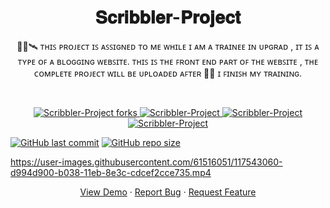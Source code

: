 <h1 align="center">𝐒𝐜𝐫𝐢𝐛𝐛𝐥𝐞𝐫-𝐏𝐫𝐨𝐣𝐞𝐜𝐭</h1>
<p align="center">👨‍🎓🛰️  ᴛʜɪꜱ ᴘʀᴏᴊᴇᴄᴛ ɪꜱ ᴀꜱꜱɪɢɴᴇᴅ ᴛᴏ ᴍᴇ ᴡʜɪʟᴇ ɪ ᴀᴍ ᴀ ᴛʀᴀɪɴᴇᴇ ɪɴ ᴜᴘɢʀᴀᴅ , ɪᴛ ɪꜱ ᴀ ᴛʏᴘᴇ ᴏꜰ ᴀ ʙʟᴏɢɢɪɴɢ ᴡᴇʙꜱɪᴛᴇ. ᴛʜɪꜱ ɪꜱ ᴛʜᴇ ꜰʀᴏɴᴛ ᴇɴᴅ ᴘᴀʀᴛ ᴏꜰ ᴛʜᴇ ᴡᴇʙꜱɪᴛᴇ , ᴛʜᴇ ᴄᴏᴍᴘʟᴇᴛᴇ ᴘʀᴏᴊᴇᴄᴛ ᴡɪʟʟ ʙᴇ ᴜᴘʟᴏᴀᴅᴇᴅ ᴀꜰᴛᴇʀ 🤖🎯 ɪ ꜰɪɴɪꜱʜ ᴍʏ ᴛʀᴀɪɴɪɴɢ. <p><br>
<a href="https://github.com/ashish2030/Scribbler-Project/fork" target="blank">

<p align="center">
  <img src="https://img.shields.io/github/forks/ashish2030/Scribbler-Project?style=flat-square" alt="Scribbler-Project forks"/>
</a>
<a href="https://github.com/ashish2030/Scribbler-Project/stargazers" target="blank">
<img src="https://img.shields.io/github/stars/ashish2030/Scribbler-Project?style=flat-square" alt="Scribbler-Project"/>
</a>
<a href="https://github.com/ashish2030/Scribbler-Project/issues" target="blank">
<img src="https://img.shields.io/github/issues/ashish2030/Scribbler-Project?style=flat-square" alt="Scribbler-Project"/>
</a>
<a href="https://github.com/ashish2030/Scribbler-Project/pulls" target="blank">
<img src="https://img.shields.io/github/issues-pr/ashish2030/Scribbler-Project?style=flat-square" alt="Scribbler-Project"/>
</a>
  </p>
  
 [![GitHub last commit](https://img.shields.io/github/last-commit/ashish2030/Scribbler-Project)](https://github.com/ashish2030/Scribbler-Project/commits/master)
[![GitHub repo size](https://img.shields.io/github/repo-size/ashish2030/Scribbler-Project)](https://github.com/ashish2030/Scribbler-Project/archive/master.zip)
 
https://user-images.githubusercontent.com/61516051/117543060-d994d900-b038-11eb-8e3c-cdcef2cce735.mp4

<p align="center">
    <a href="https://github.com/Ashish2030/Scribbler-Project" target="blank">View Demo</a>
    ·
    <a href="https://github.com/ashish2030/Scribbler-Project/issues/new/choose">Report Bug</a>
    ·
    <a href="https://github.com/ashish2030/Scribbler-Project/issues/new/choose">Request Feature</a>
</p>
